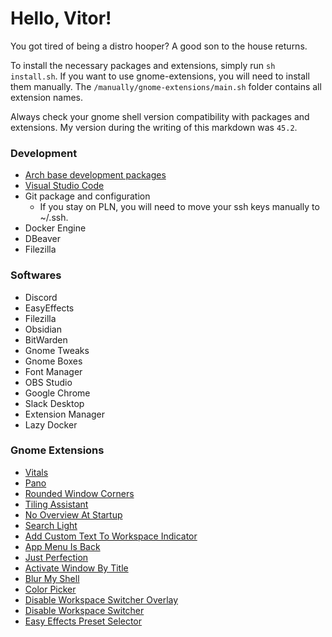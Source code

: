 # Hello, Vitor!
You got tired of being a distro hooper? A good son to the house returns.

To install the necessary packages and extensions, simply run `sh install.sh`. If you want to use gnome-extensions, you will need to install them manually. The `/manually/gnome-extensions/main.sh` folder contains all extension names.

Always check your gnome shell version compatibility with packages and extensions. My version during the writing of this markdown was `45.2`.

### Development
- [Arch base development packages](https://archlinux.org/packages/core/any/base-devel/)
- [Visual Studio Code](https://aur.archlinux.org/visual-studio-code-bin.git)
- Git package and configuration
  - If you stay on PLN, you will need to move your ssh keys manually to ~/.ssh.
- Docker Engine
- DBeaver
- Filezilla

### Softwares
- Discord
- EasyEffects
- Filezilla
- Obsidian
- BitWarden
- Gnome Tweaks
- Gnome Boxes
- Font Manager
- OBS Studio
- Google Chrome
- Slack Desktop
- Extension Manager
- Lazy Docker

### Gnome Extensions
- [Vitals](https://github.com/corecoding/Vitals)
- [Pano](https://github.com/oae/gnome-shell-pano)
- [Rounded Window Corners](https://github.com/yilozt/rounded-window-corners)
- [Tiling Assistant](https://github.com/Leleat/Tiling-Assistant)
- [No Overview At Startup](https://github.com/fthx/no-overview)
- [Search Light](https://github.com/icedman/search-light)
- [Add Custom Text To Workspace Indicator](https://github.com/PRATAP-KUMAR/add-custom-text-to-workspace-indicators)
- [App Menu Is Back](https://github.com/fthx/appmenu-is-back)
- [Just Perfection](https://gitlab.gnome.org/jrahmatzadeh/just-perfection)
- [Activate Window By Title](https://github.com/lucaswerkmeister/activate-window-by-title)
- [Blur My Shell](https://github.com/aunetx/blur-my-shell)
- [Color Picker](https://github.com/tuberry/color-picker)
- [Disable Workspace Switcher Overlay](https://github.com/cleardevice/gnome-disable-workspace-switcher)
- [Disable Workspace Switcher](https://github.com/jbradaric/disable-workspace-switcher)
- [Easy Effects Preset Selector](https://github.com/ulville/eepresetselector)